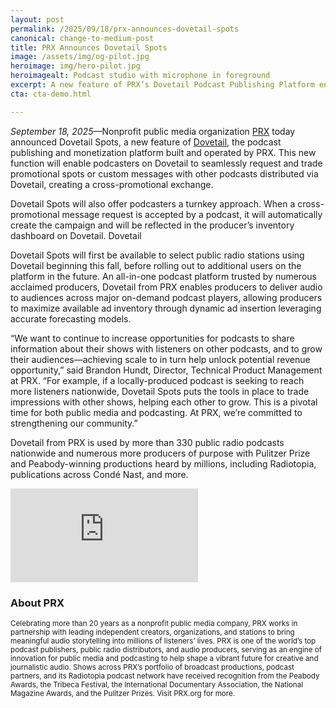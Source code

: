 ```yaml
---
layout: post
permalink: /2025/09/18/prx-announces-dovetail-spots
canonical: change-to-medium-post
title: PRX Announces Dovetail Spots
image: /assets/img/og-pilot.jpg
heroimage: img/hero-pilot.jpg
heroimagealt: Podcast studio with microphone in foreground
excerpt: A new feature of PRX’s Dovetail Podcast Publishing Platform enabling trades of promotional messages among shows
cta: cta-demo.html

---
```


<em>September 18, 2025</em>––Nonprofit public media organization <a href="https://prx.org">PRX</a> today announced Dovetail Spots, a new feature of <a href="/">Dovetail</a>, the podcast publishing and monetization platform built and operated by PRX. This new function will enable podcasters on Dovetail to seamlessly request and trade promotional spots or custom messages with other podcasts distributed via Dovetail, creating a cross-promotional exchange. 

Dovetail Spots will also offer podcasters a turnkey approach. When a cross-promotional message request is accepted by a podcast, it will automatically create the campaign and will be reflected in the producer’s inventory dashboard on Dovetail. Dovetail

Dovetail Spots will first be available to select public radio stations using Dovetail beginning this fall, before rolling out to additional users on the platform in the future. An all-in-one podcast platform trusted by numerous acclaimed producers, Dovetail from PRX enables producers to deliver audio to audiences across major on-demand podcast players, allowing producers to maximize available ad inventory through dynamic ad insertion leveraging accurate forecasting models.

“We want to continue to increase opportunities for podcasts to share information about their shows with listeners on other podcasts, and to grow their audiences––achieving scale to in turn help unlock potential revenue opportunity,” said Brandon Hundt, Director, Technical Product Management at PRX. “For example, if a locally-produced podcast is seeking to reach more listeners nationwide, Dovetail Spots puts the tools in place to trade impressions with other shows, helping each other to grow. This is a pivotal time for both public media and podcasting. At PRX, we’re committed to strengthening our community.” 

Dovetail from PRX is used by more than 330 public radio podcasts nationwide and numerous more producers of purpose with Pulitzer Prize and Peabody-winning productions heard by millions, including Radiotopia, publications across Condé Nast, and more.

<iframe src="https://www.youtube.com/embed/u7yilTQkuCY?si=IOfFt-mnm2MwKszG" title="YouTube video player" frameborder="0" allow="accelerometer; autoplay; clipboard-write; encrypted-media; gyroscope; picture-in-picture; web-share" referrerpolicy="strict-origin-when-cross-origin" allowfullscreen></iframe>

### About PRX
<small>Celebrating more than 20 years as a nonprofit public media company, PRX works in partnership with leading independent creators, organizations, and stations to bring meaningful audio storytelling into millions of listeners’ lives. PRX is one of the world’s top podcast publishers, public radio distributors, and audio producers, serving as an engine of innovation for public media and podcasting to help shape a vibrant future for creative and journalistic audio. Shows across PRX’s portfolio of broadcast productions, podcast partners, and its Radiotopia podcast network have received recognition from the Peabody Awards, the Tribeca Festival, the International Documentary Association, the National Magazine Awards, and the Pulitzer Prizes. Visit PRX.org for more.</small>

